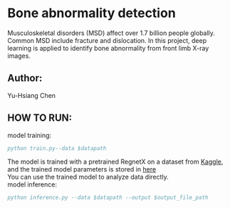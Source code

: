 # Bone abnormality detection
Musculoskeletal disorders (MSD) affect over 1.7 billion people globally. Common MSD include fracture and dislocation. In this project, deep learning is applied to identify bone abnormality from front limb X-ray images. 

## Author:
Yu-Hsiang Chen

## HOW TO RUN:
model training: 
```bibtex
python train.py--data $datapath
```
The model is trained with a pretrained RegnetX on a dataset from [Kaggle](https://www.kaggle.com/competitions/bone-abnormality-classification/overview), and the trained model parameters is stored in [here](https://drive.google.com/drive/folders/1frqpYjMYvr7ft8FJFt9NTP_kQ7BKx9bk?usp=sharing) <br>
You can use the trained model to analyze data directly.<br>
model inference: <br>
```bibtex
python inference.py --data $datapath --output $output_file_path
```
